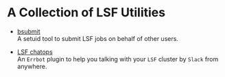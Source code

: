 # A Collection of LSF Utilities

- [bsubmit](https://github.com/IBMSpectrumComputing/lsf-utils/tree/master/bsubmit)  
A setuid tool to submit LSF jobs on behalf of other users.

- [LSF chatops](https://github.com/IBMSpectrumComputing/lsf-utils/tree/master/chatops/errbot)  
An `Errbot` plugin to help you talking with your `LSF` cluster by `Slack` from anywhere.
